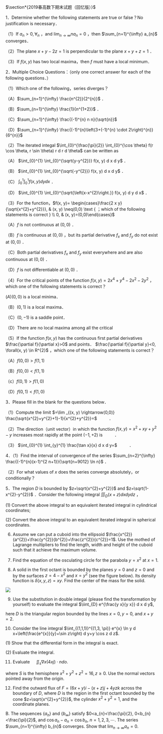$\section*{2019春高数下期末试题（回忆版）}$

1．Determine whether the following statements are true or false？No justification is necessary．

（1）If $a_{n}>0, \forall_{n}$ ，and $\lim _{n \rightarrow \infty} n a_{n}=0$ ，then $\sum_{n=1}^{\infty} a_{n}$ converges．

（2）The plane $x+y-2 z=1$ is perpendicular to the plane $x+y+z=1$ ．

（3）If $f(x, y)$ has two local maxima，then $f$ must have a local minimum．

2．Multiple Choice Questions：（only one correct answer for each of the following questions．）

（1）Which one of the following，series diverges？

（A）$\sum_{n=1}^{\infty} \frac{n^{2}}{2^{n}}$ ．

（B）$\sum_{n=1}^{\infty} \frac{1}{n^{1+2}}$ ．

（C）$\sum_{n=1}^{\infty} \frac{(-1)^{n} n n}{\sqrt{n}}$

（D）$\sum_{n=1}^{\infty} \frac{(-1)^{n}\left(3+(-1)^{n} \cdot 2\right)^{n}}{6^{n}}$

（2）The iterated integal $\int_{0}^{\frac{\pi}{2}} \int_{0}^{\cos \theta} f(r \cos \theta, r \sin \theta) r d r d \theta$ can be written as

（A） $\int_{0}^{1} \int_{0}^{\sqrt{y-y^{2}}} f(x, y) d x d y$ ．

（B） $\int_{0}^{1} \int_{0}^{\sqrt{-y^{2}}} f(x, y) d x d y$ ．

（C） $\int_{0}^{1} \int_{0}^{1} f(x, y) d y d x$ ．

（D） $\int_{0}^{1} \int_{0}^{\sqrt{\left(x-x^{2}\right.}} f(x, y) d y d x$ ．

（3）For the function，$f(x, y)= \begin{cases}\frac{2 x y}{\sqrt{x^{2}+y^{2}}}, & (x, y) \neq(0,0) \text { ；which of the following statements is correct } \\ 0, & (x, y)=(0,0)\end{cases}$

（A）$f$ is not continuous at $(0,0)$ ．

（B）$f$ is continuous at $(0,0)$ ，but its partial derivative $f_{x}$ and $f_{y}$ do not exist at $(0,0)$ ．

（C）Both partial derivatives $f_{x}$ and $f_{y}$ exist everywhere and are also continuous at $(0,0)$ ．

（D）$f$ is not differentiable at $(0,0)$ ．

（4）For the critical points of the function $f(x, y)=2 x^{4}+y^{4}-2 x^{2}-2 y^{2}$ ，which one of the following statements is correct？

$(A)(0,0)$ is a local minima．

（B）$(0,1)$ is a local maxima．

（C）$(0,-1)$ is a saddle point．

（D）There are no local maxima among all the critical

（5）If the function $f(x, y)$ has the continuous first partial derivatives $\frac{\partial f}{\partial x}>0$ and points． $\frac{\partial f}{\partial y}<0, \forall(x, y) \in R^{2}$ ，which one of the following statements is correct？

（A）$f(0,0)>f(1,1)$

（B）$f(0,0)<f(1,1)$

（c）$f(0,1)>f(1,0)$

（D）$f(0,1)<f(1,0)$

3．Please fill in the blank for the questions below．

（1）Compute the limit $=\lim _{(x, y) \rightarrow(0,0)} \frac{\sqrt{x^{2}+y^{2}+1}-1}{x^{2}+y^{2}}=$ $\qquad$ ．

（2）The direction（unit vector）in which the function $f(x, y)=x^{2}+x y+y^{2}-y$ increases most rapidly at the point $(-1,+2)$ is $\qquad$ ．

（3） $\int_{0}^{1} \int_{y}^{1} \frac{\tan x}{x} d x d y=$ $\qquad$ ．

4．（1）Find the interval of convergence of the series $\sum_{n=2}^{\infty} \frac{(-1)^{n}(x-1)^{2 n+1}}{\sqrt{n+9012} \ln n}$ ．

（2）For what values of $x$ does the series converge absolutely，or conditionally？

5．The region $D$ is bounded by $z=\sqrt{x^{2}+y^{2}}$ and $z=\sqrt{1-x^{2}-y^{2}}$ ．Consider the following integral $\iiint_{D}(x+z) d x d y d z$ ，

(1) Convert the above integral to an equivalent iterated integral in cylindrical coordinates;

(2) Convert the above integral to an equivalent iterated integral in spherical coordinates.

6. Assume we can put a cuboid into the ellipsoid $\frac{x^{2}}{a^{2}}+\frac{y^{2}}{b^{2}}+\frac{z^{2}}{c^{2}}=1$. Use the mothed of Lagrange multipliers to find the length, width and height of the cuboid such that it achieve the maximum volume.

7. Find the equation of the osculating circle for the parabola $y=x^{2}$ at $x=1$.

8. A solid in the first octant is bounded by the planes $y=0$ and $z=0$ and by the surfaces $z=4-x^{2}$ and $x=y^{2}$ (see the figure below). Its density function is $\delta(x, y, z)=x y$. Find the center of the mass for the solid.

![](https://cdn.mathpix.com/cropped/2025_04_21_e66c51bc627bc9641201g-2.jpg?height=1918&width=2848&top_left_y=3791&top_left_x=6743)

9. Use the substitution in double integal (please find the transformation by yourself) to evaluate the integral $\iint_{D} e^{\frac{y x}{y x}} d x d y$,

here $D$ is the triangular region bounded by the lines $x=0, y=0$, and $x+y=2$.

10. Consider the line integral $\int_{(1,1,1)}^{(1,3, \pi)} e^{x} \ln y d x+\left(\frac{e^{x}}{y}+\sin z\right) d y+y \cos z d z$.

(1) Show that the differential form in the integral is exact.

(2) Evaluate the integral.

11. Evaluate $\quad \iint_{s} \nabla x(4 x j) \cdot n d o$.

where $S$ is the hemisphere $x^{2}+y^{2}+z^{2}=16, z \geqslant 0$. Use the normal vectors pointed away from the origin.

12. Find the outward flux of $F=(6 x+y) i-(x+z) j+4 y z k$ across the boundary of $D$, where $D$ is the region in the first octant bounded by the cone $z=\sqrt{x^{2}+y^{2}}$, the cylinder $x^{2}+y^{2}=1$, and the coordinate planes.

B. The sequences $\left\{a_{n}\right\}$ and $\left\{b_{\infty}\right\}$ satisfy $0<a_{n}<\frac{\pi}{2}, 0<b_{n}<\frac{\pi}{2}$, and $\cos a_{n}-a_{n}=\cos b_{n}$, $n=1,2,3, \cdots$. The series $\sum_{n=1}^{\infty} b_{n}$ converges. Show that $\lim _{n \rightarrow \infty} a_{n}=0$.

